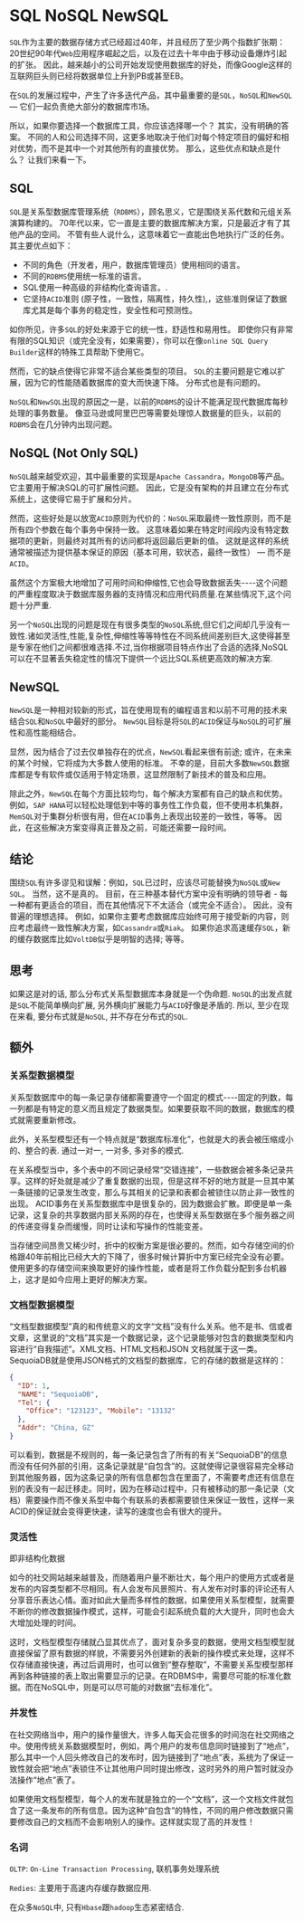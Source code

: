 # SQL NoSQL NewSQL

`SQL`作为主要的数据存储方式已经超过40年，并且经历了至少两个指数扩张期：20世纪90年代`Web`应用程序崛起之后，以及在过去十年中由于移动设备爆炸引起的扩张。 因此，越来越小的公司开始发现使用数据库的好处，而像Google这样的互联网巨头则已经将数据单位上升到PB或甚至EB。

在`SQL`的发展过程中，产生了许多迭代产品，其中最重要的是`SQL`，`NoSQL`和`NewSQL` — 它们一起负责绝大部分的数据库市场。

所以，如果你要选择一个数据库工具，你应该选择哪一个？ 其实，没有明确的答案。 不同的人和公司选择不同，这更多地取决于他们对每个特定项目的偏好和相对优势，而不是其中一个对其他所有的直接优势。 那么，这些优点和缺点是什么？ 让我们来看一下。

## SQL

`SQL`是关系型数据库管理系统（`RDBMS`），顾名思义，它是围绕关系代数和元组关系演算构建的。 70年代以来，它一直是主要的数据库解决方案，只是最近才有了其他产品的空间。 不管有些人说什么，这意味着它一直能出色地执行广泛的任务。 其主要优点如下：

* 不同的角色（开发者，用户，数据库管理员）使用相同的语言。
* 不同的`RDBMS`使用统一标准的语言。
* SQL使用一种高级的非结构化查询语言。.
* 它坚持`ACID`准则 (原子性，一致性，隔离性，持久性),，这些准则保证了数据库尤其是每个事务的稳定性，安全性和可预测性。

如你所见，许多`SQL`的好处来源于它的统一性，舒适性和易用性。 即使你只有非常有限的SQL知识（或完全没有，如果需要），你可以在像`online SQL Query Builder`这样的特殊工具帮助下使用它。

然而，它的缺点使得它非常不适合某些类型的项目。 `SQL`的主要问题是它难以扩展，因为它的性能随着数据库的变大而快速下降。 分布式也是有问题的。

`NoSQL`和`NewSQL`出现的原因之一是，以前的`RDBMS`的设计不能满足现代数据库每秒处理的事务数量。 像亚马逊或阿里巴巴等需要处理惊人数据量的巨头，以前的`RDBMS`会在几分钟内出现问题。

## NoSQL (Not Only SQL)

`NoSQL`越来越受欢迎，其中最重要的实现是`Apache Cassandra`，`MongoDB`等产品。 它主要用于解决SQL的可扩展性问题。 因此，它是没有架构的并且建立在分布式系统上，这使得它易于扩展和分片。

然而，这些好处是以放宽`ACID`原则为代价的：`NoSQL`采取最终一致性原则，而不是所有四个参数在每个事务中保持一致。 这意味着如果在特定时间段内没有特定数据项的更新，则最终对其所有的访问都将返回最后更新的值。 这就是这样的系统通常被描述为提供基本保证的原因（基本可用，软状态，最终一致性） — 而不是`ACID`。

虽然这个方案极大地增加了可用时间和伸缩性,它也会导致数据丢失----这个问题的严重程度取决于数据库服务器的支持情况和应用代码质量.在某些情况下,这个问题十分严重.

另一个`NoSQL`出现的问题是现在有很多类型的`NoSQL`系统,但它们之间却几乎没有一致性.诸如灵活性,性能,复杂性,伸缩性等等特性在不同系统间差别巨大,这使得甚至是专家在他们之间都很难选择.不过,当你根据项目特点作出了合适的选择,NoSQL可以在不显著丢失稳定性的情况下提供一个远比SQL系统更高效的解决方案.

## NewSQL

`NewSQL`是一种相对较新的形式，旨在使用现有的编程语言和以前不可用的技术来结合`SQL`和`NoSQL`中最好的部分。 `NewSQL`目标是将`SQL`的`ACID`保证与`NoSQL`的可扩展性和高性能相结合。

显然，因为结合了过去仅单独存在的优点，`NewSQL`看起来很有前途; 或许，在未来的某个时候，它将成为大多数人使用的标准。 不幸的是，目前大多数`NewSQL`数据库都是专有软件或仅适用于特定场景，这显然限制了新技术的普及和应用。

除此之外，`NewSQL`在每个方面比较均匀，每个解决方案都有自己的缺点和优势。 例如，`SAP HANA`可以轻松处理低到中等的事务性工作负载，但不使用本机集群，`MemSQL`对于集群分析很有用，但在`ACID`事务上表现出较差的一致性，等等。 因此，在这些解决方案变得真正普及之前，可能还需要一段时间。

## 结论

围绕`SQL`有许多谬见和误解：例如，`SQL`已过时，应该尽可能替换为`NoSQL`或`New SQL`。 当然，这不是真的。 目前，在三种基本替代方案中没有明确的领导者 - 每一种都有更适合的项目，而在其他情况下不太适合（或完全不适合）。 因此，没有普遍的理想选择。 例如，如果你主要考虑数据库应始终可用于接受新的内容，则应考虑最终一致性解决方案，如`Cassandra`或`Riak`。 如果你追求高速缓存`SQL`，新的缓存数据库比如`VoltDB`似乎是明智的选择; 等等。

## 思考

如果这是对的话, 那么分布式关系型数据库本身就是一个伪命题. `NoSQL`的出发点就是`SQL`不能简单横向扩展, 另外横向扩展能力与`ACID`好像是矛盾的. 所以, 至少在现在来看, 要分布式就是`NoSQL`, 并不存在分布式的`SQL`.

## 额外

### 关系型数据模型

关系型数据库中的每一条记录存储都需要遵守一个固定的模式----固定的列数，每一列都是有特定的意义而且规定了数据类型。如果要获取不同的数据，数据库的模式就需要重新修改。

此外，关系型模型还有一个特点就是“数据库标准化”，也就是大的表会被压缩成小的、整合的表. 通过一对一, 一对多, 多对多的模式.

在关系模型当中，多个表中的不同记录经常“交错连接”，一些数据会被多条记录共享。这样的好处就是减少了重复数据的出现，但是这样不好的地方就是一旦其中某一条链接的记录发生改变，那么与其相关的记录和表都会被锁住以防止非一致性的出现。 ACID事务在关系型数据库中是很复杂的，因为数据会扩散。即便是单一条记录，这复杂的共享数据内部关系网的存在，也使得关系型数据在多个服务器之间的传递变得复杂而缓慢，同时让读和写操作的性能变差。

当存储空间昂贵又稀少时，折中的权衡方案是很必要的。然而，如今存储空间的价格跟40年前相比已经大大的下降了，很多时候计算折中方案已经完全没有必要。使用更多的存储空间来换取更好的操作性能，或者是将工作负载分配到多台机器上，这才是如今应用上更好的解决方案。

### 文档型数据模型

“文档型数据模型”真的和传统意义的文字“文档”没有什么关系。他不是书、信或者文章，这里说的“文档”其实是一个数据记录，这个记录能够对包含的数据类型和内容进行“自我描述”。XML文档、HTML文档和JSON 文档就属于这一类。SequoiaDB就是使用JSON格式的文档型的数据库，它的存储的数据是这样的：

```json
{
  "ID": 1,
  "NAME": "SequoiaDB",
  "Tel": {
    "Office": "123123", "Mobile": "13132"
  },
  "Addr": "China, GZ"
}
```

可以看到，数据是不规则的，每一条记录包含了所有的有关“SequoiaDB”的信息而没有任何外部的引用，这条记录就是“自包含”的。这就使得记录很容易完全移动到其他服务器，因为这条记录的所有信息都包含在里面了，不需要考虑还有信息在别的表没有一起迁移走。同时，因为在移动过程中，只有被移动的那一条记录（文档）需要操作而不像关系型中每个有联系的表都需要锁住来保证一致性，这样一来ACID的保证就会变得更快速，读写的速度也会有很大的提升。

### 灵活性

即非结构化数据

如今的社交网站越来越普及，而随着用户量不断壮大，每个用户的使用方式或者是发布的内容类型都不尽相同。有人会发布风景照片、有人发布对时事的评论还有人分享音乐表达心情。面对如此大量而多样性的数据，如果使用关系型模型，就需要不断你的修改数据操作模式，这样，可能会引起系统负载的大大提升，同时也会大大增加处理的时间。

这时，文档型模型存储就凸显其优点了，面对复杂多变的数据，使用文档型模型就直接保留了原有数据的样貌，不需要另外创建新的表新的操作模式来处理，这样不仅存储直接快速，再过后调用时，也可以做到“整存整取”，不需要关系型模型那样再到各种链接的表上取出需要显示的记录。在RDBMS中，需要尽可能的标准化数据。而在NoSQL中，则是可以尽可能的对数据“去标准化”。

### 并发性

在社交网络当中，用户的操作量很大，许多人每天会花很多的时间泡在社交网络之中。使用传统关系数据模型时，例如，两个用户的发布信息同时链接到了“地点”，那么其中一个人回头修改自己的发布时，因为链接到了“地点”表，系统为了保证一致性就会把“地点”表锁住不让其他用户同时提出修改，这时另外的用户暂时就没办法操作“地点”表了。

如果使用文档型模型，每个人的发布就是独立的一个“文档”，这一个文档文件就包含了这一条发布的所有信息。因为这种“自包含”的特性，不同的用户修改数据只需要修改自己的文档而不会影响别人的操作。这样就实现了高的并发性！

### 名词

`OLTP`: `On-Line Transaction Processing`, 联机事务处理系统

`Redies`: 主要用于高速内存缓存数据应用.

在众多`NoSQL`中, 只有`Hbase`跟`hadoop`生态紧密结合.